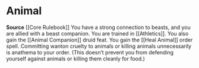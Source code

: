 ﻿---
id: '1'
name: Animal
rarity: Common
source: '[[DATABASE/source/Core Rulebook|Core Rulebook]]'
trait: null
type: Druidic Order

---
# Animal

**Source** [[Core Rulebook]] 
You have a strong connection to beasts, and you are allied with a beast companion. You are trained in [[Athletics]]. You also gain the [[Animal Companion]] druid feat. You gain the [[Heal Animal]] order spell. Committing wanton cruelty to animals or killing animals unnecessarily is anathema to your order. (This doesn’t prevent you from defending yourself against animals or killing them cleanly for food.)